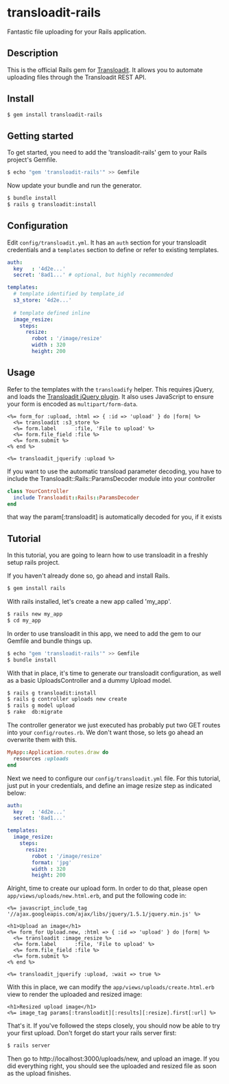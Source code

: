 # transloadit-rails

Fantastic file uploading for your Rails application.

## Description

This is the official Rails gem for [Transloadit](transloadit.com). It allows
you to automate uploading files through the Transloadit REST API.

## Install

```bash
$ gem install transloadit-rails
```

## Getting started

To get started, you need to add the 'transloadit-rails' gem to your Rails
project's Gemfile.

```bash
$ echo "gem 'transloadit-rails'" >> Gemfile
```

Now update your bundle and run the generator.

```bash
$ bundle install
$ rails g transloadit:install
```

## Configuration

Edit `config/transloadit.yml`. It has an `auth` section for your transloadit
credentials and a `templates` section to define or refer to existing
templates.

```yaml
auth:
  key   : '4d2e...'
  secret: '8ad1...' # optional, but highly recommended

templates:
  # template identified by template_id
  s3_store: '4d2e...'
  
  # template defined inline
  image_resize:
    steps:
      resize:
        robot : '/image/resize'
        width : 320
        height: 200
```

## Usage

Refer to the templates with the `transloadify` helper. This requires jQuery,
and loads the [Transloadit jQuery plugin](https://github.com/transloadit/jquery-sdk).
It also uses JavaScript to ensure your form is encoded as `multipart/form-data`.

```erb
<%= form_for :upload, :html => { :id => 'upload' } do |form| %>
  <%= transloadit :s3_store %>
  <%= form.label      :file, 'File to upload' %>
  <%= form.file_field :file %>
  <%= form.submit %>
<% end %>

<%= transloadit_jquerify :upload %>
```

If you want to use the automatic transload parameter decoding, you have to include
the Transloadit::Rails::ParamsDecoder module into your controller

```ruby
class YourController
  include Transloadit::Rails::ParamsDecoder
end
```

that way the param[:transloadit] is automatically decoded for you, if it exists

## Tutorial

In this tutorial, you are going to learn how to use transloadit in a freshly
setup rails project.

If you haven't already done so, go ahead and install Rails.

```bash
$ gem install rails
```

With rails installed, let's create a new app called 'my_app'.

```bash
$ rails new my_app
$ cd my_app
```

In order to use transloadit in this app, we need to add the gem to our Gemfile
and bundle things up.

```bash
$ echo "gem 'transloadit-rails'" >> Gemfile
$ bundle install
```

With that in place, it's time to generate our transloadit configuration, as
well as a basic UploadsController and a dummy Upload model.

```bash
$ rails g transloadit:install
$ rails g controller uploads new create
$ rails g model upload
$ rake  db:migrate
```

The controller generator we just executed has probably put two GET routes into
your `config/routes.rb`. We don't want those, so lets go ahead an overwrite
them with this.

```ruby
MyApp::Application.routes.draw do
  resources :uploads
end
```

Next we need to configure our `config/transloadit.yml` file. For this tutorial,
just put in your credentials, and define an image resize step as indicated
below:

```yaml
auth:
  key   : '4d2e...'
  secret: '8ad1...'

templates:
  image_resize:
    steps:
      resize:
        robot : '/image/resize'
        format: 'jpg'
        width : 320
        height: 200
```

Alright, time to create our upload form. In order to do that, please open
`app/views/uploads/new.html.erb`, and put the following code in:

```erb
<%= javascript_include_tag '//ajax.googleapis.com/ajax/libs/jquery/1.5.1/jquery.min.js' %>

<h1>Upload an image</h1>
<%= form_for Upload.new, :html => { :id => 'upload' } do |form| %>
  <%= transloadit :image_resize %>
  <%= form.label      :file, 'File to upload' %>
  <%= form.file_field :file %>
  <%= form.submit %>
<% end %>

<%= transloadit_jquerify :upload, :wait => true %>
```

With this in place, we can modify the `app/views/uploads/create.html.erb` view
to render the uploaded and resized image:

```erb
<h1>Resized upload image</h1>
<%= image_tag params[:transloadit][:results][:resize].first[:url] %>
```

That's it. If you've followed the steps closely, you should now be able to
try your first upload. Don't forget do start your rails server first:

```bash
$ rails server
```

Then go to http://localhost:3000/uploads/new, and upload an image. If you did
everything right, you should see the uploaded and resized file as soon as the
upload finishes.
